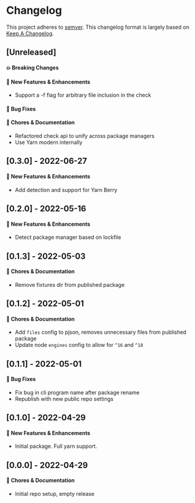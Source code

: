 # Changelog

This project adheres to [semver](https://semver.org/spec/v2.0.0.html).
This changelog format is largely based on [Keep A Changelog](https://keepachangelog.com/en/1.0.0/).

## [Unreleased]

#### 💥 Breaking Changes

#### 🚀 New Features & Enhancements

- Support a -f flag for arbitrary file inclusion in the check

#### 🐛 Bug Fixes

#### 🔨 Chores & Documentation

- Refactored check api to unify across package managers
- Use Yarn modern internally

## [0.3.0] - 2022-06-27

#### 🚀 New Features & Enhancements

- Add detection and support for Yarn Berry

## [0.2.0] - 2022-05-16

#### 🚀 New Features & Enhancements

- Detect package manager based on lockfile

## [0.1.3] - 2022-05-03

#### 🔨 Chores & Documentation

- Remove fixtures dir from published package

## [0.1.2] - 2022-05-01

#### 🔨 Chores & Documentation

- Add `files` config to pjson, removes unnecessary files from published package
- Update node `engines` config to allow for `^16` and `^18`

## [0.1.1] - 2022-05-01

#### 🐛 Bug Fixes

- Fix bug in cli program name after package rename
- Republish with new public repo settings

## [0.1.0] - 2022-04-29

#### 🚀 New Features & Enhancements

- Initial package. Full yarn support.

## [0.0.0] - 2022-04-29

#### 🔨 Chores & Documentation

- Initial repo setup, empty release
